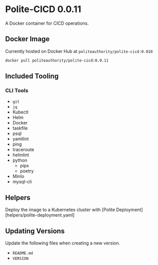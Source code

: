# Polite-CICD 0.0.11
A Docker container for CICD operations.

## Docker Image
Currently hosted on Docker Hub at `politeauthority/polite-cicd:0.010`
```bash
docker pull politeauthority/polite-cicd:0.0.11
```

## Included Tooling
### CLI Tools
  - `git`
  - `jq`
 - Kubectl
 - Helm
 - Docker
 - taskfile
 - psql
 - yamllint
 - ping
 - traceroute
 - helmlint
 - python
   - pipx
   - poetry
 - MinIo
 - mysql-cli

## Helpers
Deploy the image to a Kubernetes cluster with [Polite Deployment][helpers/polite-deployment.yaml]


## Updating Versions
Update the following files when creating a new version.
 - `README.md`
 - `VERSION`
